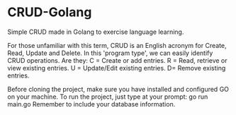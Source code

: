 # CRUD-Golang

Simple CRUD made in Golang to exercise language learning.

For those unfamiliar with this term, CRUD is an English acronym for Create, Read, Update and Delete. In this 'program type', we can easily identify CRUD operations. Are they:
C = Create or add entries.
R = Read, retrieve or view existing entries.
U = Update/Edit existing entries.
D= Remove existing entries.

Before cloning the project, make sure you have installed and configured GO on your machine. To run the project, just type at your prompt: go run main.go Remember to include your database information.

